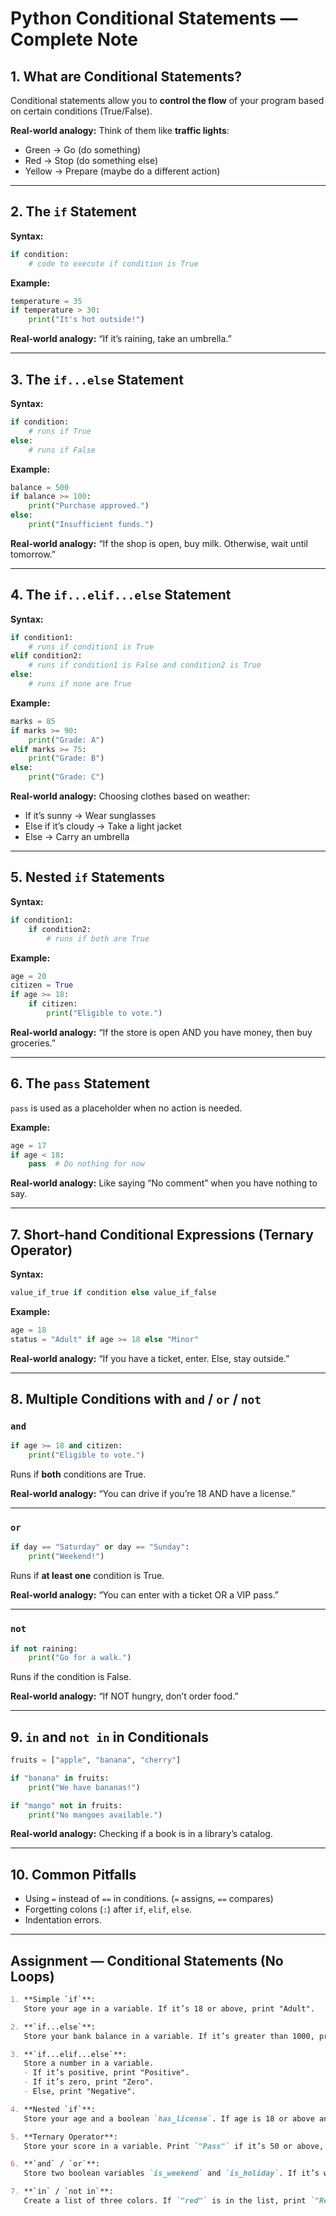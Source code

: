 
# Python Conditional Statements — Complete Note
## 1. What are Conditional Statements?

Conditional statements allow you to **control the flow** of your program based on certain conditions (True/False).

**Real-world analogy:**
Think of them like **traffic lights**:

* Green → Go (do something)
* Red → Stop (do something else)
* Yellow → Prepare (maybe do a different action)

---

## 2. The `if` Statement

**Syntax:**

```python
if condition:
    # code to execute if condition is True
```

**Example:**

```python
temperature = 35
if temperature > 30:
    print("It's hot outside!")
```

**Real-world analogy:**
“If it’s raining, take an umbrella.”

---

## 3. The `if...else` Statement

**Syntax:**

```python
if condition:
    # runs if True
else:
    # runs if False
```

**Example:**

```python
balance = 500
if balance >= 100:
    print("Purchase approved.")
else:
    print("Insufficient funds.")
```

**Real-world analogy:**
“If the shop is open, buy milk. Otherwise, wait until tomorrow.”

---

## 4. The `if...elif...else` Statement

**Syntax:**

```python
if condition1:
    # runs if condition1 is True
elif condition2:
    # runs if condition1 is False and condition2 is True
else:
    # runs if none are True
```

**Example:**

```python
marks = 85
if marks >= 90:
    print("Grade: A")
elif marks >= 75:
    print("Grade: B")
else:
    print("Grade: C")
```

**Real-world analogy:**
Choosing clothes based on weather:

* If it’s sunny → Wear sunglasses
* Else if it’s cloudy → Take a light jacket
* Else → Carry an umbrella

---

## 5. Nested `if` Statements

**Syntax:**

```python
if condition1:
    if condition2:
        # runs if both are True
```

**Example:**

```python
age = 20
citizen = True
if age >= 18:
    if citizen:
        print("Eligible to vote.")
```

**Real-world analogy:**
“If the store is open AND you have money, then buy groceries.”

---

## 6. The `pass` Statement

`pass` is used as a placeholder when no action is needed.

**Example:**

```python
age = 17
if age < 18:
    pass  # Do nothing for now
```

**Real-world analogy:**
Like saying “No comment” when you have nothing to say.

---

## 7. Short-hand Conditional Expressions (Ternary Operator)

**Syntax:**

```python
value_if_true if condition else value_if_false
```

**Example:**

```python
age = 18
status = "Adult" if age >= 18 else "Minor"
```

**Real-world analogy:**
“If you have a ticket, enter. Else, stay outside.”

---

## 8. Multiple Conditions with `and` / `or` / `not`

### `and`

```python
if age >= 18 and citizen:
    print("Eligible to vote.")
```
 Runs if **both** conditions are True.

**Real-world analogy:** “You can drive if you’re 18 AND have a license.”

---

### `or`

```python
if day == "Saturday" or day == "Sunday":
    print("Weekend!")
```
 Runs if **at least one** condition is True.

**Real-world analogy:** “You can enter with a ticket OR a VIP pass.”

---

### `not`

```python
if not raining:
    print("Go for a walk.")
```
 Runs if the condition is False.

**Real-world analogy:** “If NOT hungry, don’t order food.”

---

## 9. `in` and `not in` in Conditionals

```python
fruits = ["apple", "banana", "cherry"]

if "banana" in fruits:
    print("We have bananas!")

if "mango" not in fruits:
    print("No mangoes available.")
```

**Real-world analogy:**
Checking if a book is in a library’s catalog.

---

## 10. Common Pitfalls

* Using `=` instead of `==` in conditions. (`=` assigns, `==` compares)
* Forgetting colons (`:`) after `if`, `elif`, `else`.
* Indentation errors.

---

## Assignment — Conditional Statements (No Loops)

```markdown
1. **Simple `if`**:  
   Store your age in a variable. If it’s 18 or above, print "Adult".

2. **`if...else`**:  
   Store your bank balance in a variable. If it’s greater than 1000, print "Sufficient funds", else print "Low balance".

3. **`if...elif...else`**:  
   Store a number in a variable.  
   - If it’s positive, print "Positive".  
   - If it’s zero, print "Zero".  
   - Else, print "Negative".

4. **Nested `if`**:  
   Store your age and a boolean `has_license`. If age is 18 or above and `has_license` is True, print "Can drive".

5. **Ternary Operator**:  
   Store your score in a variable. Print `"Pass"` if it’s 50 or above, otherwise print `"Fail"`.

6. **`and` / `or`**:  
   Store two boolean variables `is_weekend` and `is_holiday`. If it’s weekend or holiday, print `"Day off"`.

7. **`in` / `not in`**:  
   Create a list of three colors. If `"red"` is in the list, print `"Red available"`. If `"green"` is not in the list, print `"Green not available"`.
```

